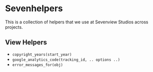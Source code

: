 Sevenhelpers
============

This is a collection of helpers that we use at Sevenview Studios across projects.

View Helpers
------------

* `copyright_years(start_year)`
* `google_analytics_code(tracking_id, .. options ..)`
* `error_messages_for(obj)`
